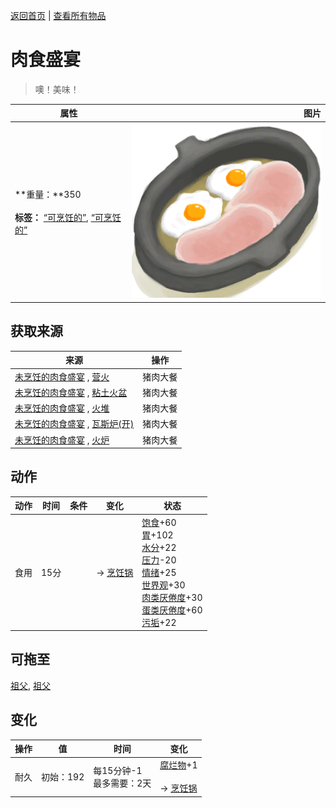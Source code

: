 [返回首页](index.md)   |  [查看所有物品](object.md)
# 肉食盛宴  
> 噢！美味！  
  
  属性  |   图片   
 ----  |  ----:   
 **重量：**350<br><br>**标签：**	[“可烹饪的”](tag_Cookable.md), [“可烹饪的”](tag_MealCookingpot.md)  |  ![](Sprite/PorkFeast.png)   
  
## 获取来源  
来源  |  操作  
----  |  ----  
[未烹饪的肉食盛宴](HeartyFeastUncooked.md) , [营火](Campfire.md)  |  猪肉大餐  
[未烹饪的肉食盛宴](HeartyFeastUncooked.md) , [粘土火盆](ClayFirePit.md)  |  猪肉大餐  
[未烹饪的肉食盛宴](HeartyFeastUncooked.md) , [火堆](Fire.md)  |  猪肉大餐  
[未烹饪的肉食盛宴](HeartyFeastUncooked.md) , [瓦斯炉(开)](GasCookerOn.md)  |  猪肉大餐  
[未烹饪的肉食盛宴](HeartyFeastUncooked.md) , [火炉](Stove.md)  |  猪肉大餐  
## 动作  
动作  |  时间  |  条件  |  变化  |  状态  
----  |  ----  |  ----  |  ----  |  ----  
食用  |  15分  |    |  → [烹饪锅](CookingPot.md)<br>  |  [饱食](Satiation.md)+60<br>[胃](Stomach.md)+102<br>[水分](Hydration.md)+22<br>[压力](Stress.md)-20<br>[情绪](Morale.md)+25<br>[世界观](Structure.md)+30<br>[肉类<nobr>厌倦度</nobr>](SaturationMeat.md)+30<br>[蛋类<nobr>厌倦度</nobr>](SaturationEggs.md)+60<br>[污垢](Filth.md)+22  
## 可拖至  
[祖父](Grandfather.md), [祖父](GrandfatherHealthy.md)  
## 变化  
操作  |  值  |  时间  |  变化  
----  |  ----  |  ----  |  ----  
耐久  |  初始：192  |  每15分钟-1<br>最多需要：2天  |  [腐烂物](RottenRemains.md)+1 <br><br>→ [烹饪锅](CookingPot.md)  
